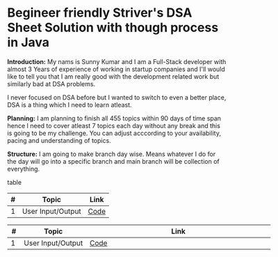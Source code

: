 # Begineer friendly Striver's DSA Sheet Solution with though process in Java

**Introduction:**
My nams is Sunny Kumar and I am a Full-Stack developer with almost 3 Years of experience of working in startup companies and I'll would like to tell you that I am really good with the development related work but similarly bad at DSA problems.

I never focused on DSA before but I wanted to switch to even a better place, DSA is a thing which I need to learn atleast.


**Planning:**
I am planning to finish all 455 topics within 90 days of time span hence I need to cover atleast 7 topics each day without any break and this is going to be my challenge. You can adjust acccording to your availability, pacing and understanding of topics.


**Structure:**
I am going to make branch day wise. Means whatever I do for the day will go into a specific branch and main branch will be collection of everything.

table

| #  | Topic              | Link                                                   |
|----|--------------------|--------------------------------------------------------|
| 1  | User Input/Output  | [Code](https://github.com/sunnyicymi/StriversDSASheet/day1/code1.md) |

<table style="width:100vw !important">
  <thead>
    <tr>
      <th style="width:5%">#</th>
      <th style="width:25%">Topic</th>
      <th style="width:70%">Link</th>
    </tr>
  </thead>
  <tbody>
    <tr>
      <td>1</td>
      <td>User Input/Output</td>
      <td><a href="https://github.com/sunnyicymi/StriversDSASheet/day1/code1.md">Code</a></td>
    </tr>
  </tbody>
</table>

